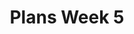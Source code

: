 ---
toc: true
comments: true
layout: post
title: Plans Week 5
description: notebook about the week
courses: { csa: {week: 5} }
type: plans
---